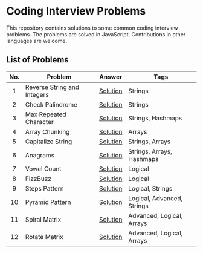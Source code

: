 # Coding Interview Problems

This repository contains solutions to some common coding interview problems. The problems are solved in JavaScript. Contributions in other languages are welcome.

## List of Problems

| No. | Problem                     | Answer                                                    | Tags                       |
| :-: | --------------------------- | --------------------------------------------------------- | -------------------------- |
|  1  | Reverse String and Integers | [Solution](./problems/01-reverse-strings-and-integers.js) | Strings                    |
|  2  | Check Palindrome            | [Solution](./problems/02-palindrome.js)                   | Strings                    |
|  3  | Max Repeated Character      | [Solution](./problems/03-max-repeated-character.js)       | Strings, Hashmaps          |
|  4  | Array Chunking              | [Solution](./problems/04-array-chunking.js)               | Arrays                     |
|  5  | Capitalize String           | [Solution](./problems/05-capiatalize-string.js)           | Strings, Arrays            |
|  6  | Anagrams                    | [Solution](./problems/06-anagrams.js)                     | Strings, Arrays, Hashmaps  |
|  7  | Vowel Count                 | [Solution](./problems/07-vowel-count.js)                  | Logical                    |
|  8  | FizzBuzz                    | [Solution](./problems/08-fizzbuzz.js)                     | Logical                    |
|  9  | Steps Pattern               | [Solution](./problems/09-steps-pattern.js)                | Logical, Strings           |
| 10  | Pyramid Pattern             | [Solution](./problems/10-pyramid-pattern.js)              | Logical, Advanced, Strings |
| 11  | Spiral Matrix               | [Solution](./problems/11-spiral-matrix.js)                | Advanced, Logical, Arrays  |
| 12  | Rotate Matrix               | [Solution](./problems/12-rotate-matrix.js)                | Advanced, Logical, Arrays  |

